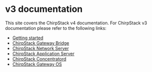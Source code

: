 # v3 documentation

This site covers the ChirpStack v4 documentation. For ChirpStack v3
documentation please refer to the following links:

* [Getting started](https://www.chirpstack.io/project/)
* [ChirpStack Gateway Bridge](https://www.chirpstack.io/gateway-bridge/)
* [ChirpStack Network Server](https://www.chirpstack.io/network-server/)
* [ChirpStack Application Server](https://www.chirpstack.io/application-server/)
* [ChirpStack Concentratord](https://www.chirpstack.io/concentratord/)
* [ChirpStack Gateway OS](https://www.chirpstack.io/gateway-os/)
